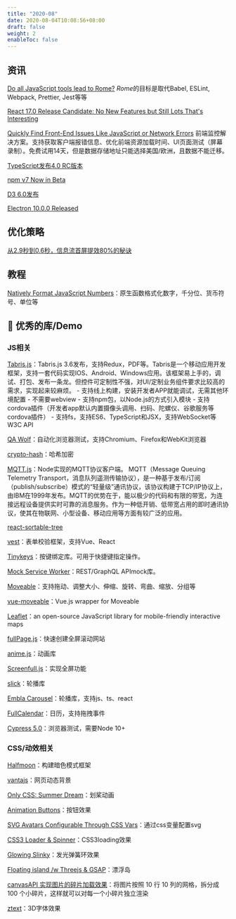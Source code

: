 ```yaml
---
title: "2020-08"
date: 2020-08-04T10:08:56+08:00
draft: false
weight: 2
enableToc: false
---
```


## 资讯

[Do all JavaScript tools lead to Rome?](https://romefrontend.dev/blog/2020/08/08/introducing-rome.html)
*Rome*的目标是取代Babel, ESLint, Webpack, Prettier, Jest等等

[React 17.0 Release Candidate: No New Features but Still Lots That's Interesting](https://reactjs.org/blog/2020/08/10/react-v17-rc.html)

[Quickly Find Front-End Issues Like JavaScript or Network Errors](https://www.datadoghq.com/dg/apm/synthetics/ts-synthetic-monitoring)
前端监控解决方案。支持获取客户端报错信息、优化前端资源加载时间、UI页面测试（屏幕录制）。免费试用14天，但是数据存储地址只能选择美国/欧洲，且数据不能迁移。

[TypeScript发布4.0 RC版本](https://devblogs.microsoft.com/typescript/announcing-typescript-4-0/)

[npm v7 Now in Beta](https://blog.npmjs.org/post/626173315965468672/npm-v7-series-beta-release-and-semver-major)

[D3 6.0发布](https://github.com/d3/d3/blob/master/CHANGES.md)

[Electron 10.0.0 Released](https://www.electronjs.org/blog/electron-10-0)

## 优化策略

[从2.9秒到0.6秒，信息流首屏提效80%的秘诀](https://mp.weixin.qq.com/s/dGO7cvhnr0cWdeu7O2v5Eg)


## 教程

[Natively Format JavaScript Numbers](https://elijahmanor.com/format-js-numbers)：原生函数格式化数字，千分位、货币符号、单位等


## 🔧 优秀的库/Demo

### JS相关
[Tabris.js](https://tabris.com/tabris-js-3-6-released/)：Tabris.js 3.6发布，支持Redux，PDF等。Tabris是一个移动应用开发框架，支持一套代码实现IOS、Android、Windows应用。该框架易上手的，调试、打包、发布一条龙。但控件可定制性不强，对UI/定制业务组件要求比较高的需求，实现起来较麻烦。
    - 支持线上构建，安装开发者APP就能调试，无需其他环境配置
    - 不需要webview
    - 支持npm包，以Node.js的方式引入模块
    - 支持cordova插件（开发者app默认内置摄像头调用、扫码、陀螺仪、谷歌服务等cordova插件）
    - 支持fs，支持ES6、TypeScript和JSX，支持WebSocket等W3C API

[QA Wolf](https://www.qawolf.com/)：自动化浏览器测试，支持Chromium、Firefox和WebKit浏览器

[crypto-hash](https://github.com/sindresorhus/crypto-hash)：哈希加密

[MQTT.js](https://github.com/mqttjs/MQTT.js)：Node实现的MQTT协议客户端。
MQTT（Message Queuing Telemetry Transport，消息队列遥测传输协议），是一种基于发布/订阅（publish/subscribe）模式的“轻量级”通讯协议，该协议构建于TCP/IP协议上，由IBM在1999年发布。MQTT的优势在于，能以极少的代码和有限的带宽，为连接远程设备提供实时可靠的消息服务。作为一种低开销、低带宽占用的即时通讯协议，使其在物联网、小型设备、移动应用等方面有较广泛的应用。

[react-sortable-tree](https://github.com/frontend-collective/react-sortable-tree)

[vest](https://github.com/ealush/vest)：表单校验框架，支持Vue、React

[Tinykeys](https://github.com/jamiebuilds/tinykeys)：按键绑定库。可用于快捷键指定操作。

[Mock Service Worker](https://github.com/mswjs/msw)：REST/GraphQL APImock库。

[Moveable](https://github.com/daybrush/moveable)：支持拖动、调整大小、伸缩、旋转、弯曲、缩放、分组等

[vue-moveable](https://github.com/probil/vue-moveable)：Vue.js wrapper for Moveable

[Leaflet](https://leafletjs.com/examples.html)：an open-source JavaScript library for mobile-friendly interactive maps

[fullPage.js](https://github.com/alvarotrigo/fullPage.js)：快速创建全屏滚动网站

[anime.js](https://github.com/juliangarnier/anime)：动画库

[Screenfull.js](https://github.com/sindresorhus/screenfull.js)：实现全屏功能

[slick](https://kenwheeler.github.io/slick/)：轮播库

[Embla Carousel](https://davidcetinkaya.github.io/embla-carousel/)：轮播库，支持js、ts、react

[FullCalendar](https://fullcalendar.io/)：日历，支持拖拽事件

[Cypress 5.0](https://github.com/cypress-io/cypress)：浏览器测试，需要Node 10+

### CSS/动效相关
[Halfmoon](https://www.gethalfmoon.com/)：构建暗色模式框架

[vantajs](https://www.vantajs.com/)：网页动态背景

[Only CSS: Summer Dream](https://codepen.io/YusukeNakaya/pen/mdVZLmY?editors=1100)：划桨动画

[Animation Buttons](https://codepen.io/yuhomyan/pen/OJMejWJ)：按钮效果

[SVG Avatars Configurable Through CSS Vars](https://codepen.io/terabaud/pen/wvMZqGo?editors=1100)：通过css变量配置svg

[CSS3 Loader & Spinner](https://codepen.io/vineethtrv/pen/NWxZqMM)：CSS3loading效果

[Glowing Slinky](https://codepen.io/jkantner/pen/VweJYaq)：发光弹簧环效果

[Floating island /w Threejs & GSAP](https://codepen.io/kdbkapsere/pen/PoZVMjj)：漂浮岛

[canvasAPI 实现图片的碎片加载效果](https://juejin.im/post/6844904197729550343)：将图片按照 10 行 10 列的网格，拆分成 100 个小碎片，这样就可以对每一个小碎片独立渲染

[ztext](https://bennettfeely.com/ztext/)：3D字体效果
